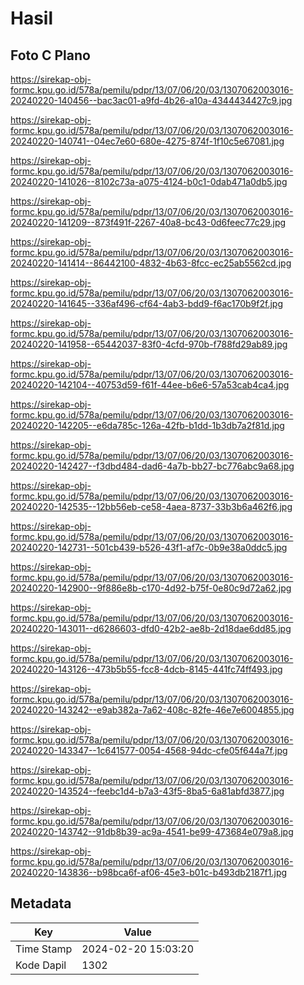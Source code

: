 # Hasil

## Foto C Plano

https://sirekap-obj-formc.kpu.go.id/578a/pemilu/pdpr/13/07/06/20/03/1307062003016-20240220-140456--bac3ac01-a9fd-4b26-a10a-4344434427c9.jpg

https://sirekap-obj-formc.kpu.go.id/578a/pemilu/pdpr/13/07/06/20/03/1307062003016-20240220-140741--04ec7e60-680e-4275-874f-1f10c5e67081.jpg

https://sirekap-obj-formc.kpu.go.id/578a/pemilu/pdpr/13/07/06/20/03/1307062003016-20240220-141026--8102c73a-a075-4124-b0c1-0dab471a0db5.jpg

https://sirekap-obj-formc.kpu.go.id/578a/pemilu/pdpr/13/07/06/20/03/1307062003016-20240220-141209--873f491f-2267-40a8-bc43-0d6feec77c29.jpg

https://sirekap-obj-formc.kpu.go.id/578a/pemilu/pdpr/13/07/06/20/03/1307062003016-20240220-141414--86442100-4832-4b63-8fcc-ec25ab5562cd.jpg

https://sirekap-obj-formc.kpu.go.id/578a/pemilu/pdpr/13/07/06/20/03/1307062003016-20240220-141645--336af496-cf64-4ab3-bdd9-f6ac170b9f2f.jpg

https://sirekap-obj-formc.kpu.go.id/578a/pemilu/pdpr/13/07/06/20/03/1307062003016-20240220-141958--65442037-83f0-4cfd-970b-f788fd29ab89.jpg

https://sirekap-obj-formc.kpu.go.id/578a/pemilu/pdpr/13/07/06/20/03/1307062003016-20240220-142104--40753d59-f61f-44ee-b6e6-57a53cab4ca4.jpg

https://sirekap-obj-formc.kpu.go.id/578a/pemilu/pdpr/13/07/06/20/03/1307062003016-20240220-142205--e6da785c-126a-42fb-b1dd-1b3db7a2f81d.jpg

https://sirekap-obj-formc.kpu.go.id/578a/pemilu/pdpr/13/07/06/20/03/1307062003016-20240220-142427--f3dbd484-dad6-4a7b-bb27-bc776abc9a68.jpg

https://sirekap-obj-formc.kpu.go.id/578a/pemilu/pdpr/13/07/06/20/03/1307062003016-20240220-142535--12bb56eb-ce58-4aea-8737-33b3b6a462f6.jpg

https://sirekap-obj-formc.kpu.go.id/578a/pemilu/pdpr/13/07/06/20/03/1307062003016-20240220-142731--501cb439-b526-43f1-af7c-0b9e38a0ddc5.jpg

https://sirekap-obj-formc.kpu.go.id/578a/pemilu/pdpr/13/07/06/20/03/1307062003016-20240220-142900--9f886e8b-c170-4d92-b75f-0e80c9d72a62.jpg

https://sirekap-obj-formc.kpu.go.id/578a/pemilu/pdpr/13/07/06/20/03/1307062003016-20240220-143011--d6286603-dfd0-42b2-ae8b-2d18dae6dd85.jpg

https://sirekap-obj-formc.kpu.go.id/578a/pemilu/pdpr/13/07/06/20/03/1307062003016-20240220-143126--473b5b55-fcc8-4dcb-8145-441fc74ff493.jpg

https://sirekap-obj-formc.kpu.go.id/578a/pemilu/pdpr/13/07/06/20/03/1307062003016-20240220-143242--e9ab382a-7a62-408c-82fe-46e7e6004855.jpg

https://sirekap-obj-formc.kpu.go.id/578a/pemilu/pdpr/13/07/06/20/03/1307062003016-20240220-143347--1c641577-0054-4568-94dc-cfe05f644a7f.jpg

https://sirekap-obj-formc.kpu.go.id/578a/pemilu/pdpr/13/07/06/20/03/1307062003016-20240220-143524--feebc1d4-b7a3-43f5-8ba5-6a81abfd3877.jpg

https://sirekap-obj-formc.kpu.go.id/578a/pemilu/pdpr/13/07/06/20/03/1307062003016-20240220-143742--91db8b39-ac9a-4541-be99-473684e079a8.jpg

https://sirekap-obj-formc.kpu.go.id/578a/pemilu/pdpr/13/07/06/20/03/1307062003016-20240220-143836--b98bca6f-af06-45e3-b01c-b493db2187f1.jpg


## Metadata

| Key        | Value               |
| ---------- | ------------------- |
| Time Stamp | 2024-02-20 15:03:20 |
| Kode Dapil | 1302                |



